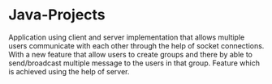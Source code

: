 # Java-Projects

Application using client and server implementation that allows multiple users communicate with each other through the help of socket connections.
With a new feature that allow users to create groups and there by able to send/broadcast multiple message to the users in that group. Feature which is achieved using the help of server.
